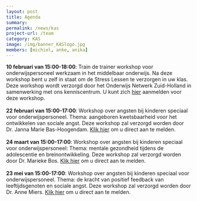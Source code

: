 ```yaml
---
layout: post
title: Agenda 
summary:
permalink: /news/kas
project-url: /team
category: KAS
image: /img/banner_KASlogo.jpg
members: [michiel, anke, anika]
---
```


<b>10 februari van 15:00-18:00</b>: Train de trainer workshop voor onderwijspersoneel werkzaam in het middelbaar onderwijs. Na deze workshop bent u zelf in staat om de Stress Lessen te verzorgen in uw klas. Deze workshop wordt verzorgd door het Onderwijs Netwerk Zuid-Holland in samenwerking met ons kenniscentrum. U kunt zich [hier](https://www.onderwijsnetwerkzuidholland.nl/aanbod/vakoverstijgend/minder-stress-bij-leerlingen-in-het-vo-de-stress-lessen/) aanmelden voor deze workshop.
<br>
<br>
<b>22 februari van 15:00-17:00</b>: Workshop over angsten bij kinderen speciaal voor onderwijspersoneel. Thema: aangeboren kwetsbaarheid voor het ontwikkelen van sociale angst. Deze workshop zal verzorgd worden door Dr. Janna Marie Bas-Hoogendam. [Klik hier](kas@fsw.leidenuniv.nl) om u direct aan te melden.
<br>
<br>
<b>24 maart van 15:00-17:00</b>: Workshop over angsten bij kinderen speciaal voor onderwijspersoneel: Thema: mentale gezondheid tijdens de adolescentie en breinontwikkeling. Deze workshop zal verzorgd worden door Dr. Marieke Bos. [Klik hier](kas@fsw.leidenuniv.nl) om u direct aan te melden.
<br>
<br>
<b>23 mei van 15:00-17:00</b>: Workshop over angsten bij kinderen speciaal voor onderwijspersoneel. Thema: de kracht van positief feedback van leeftijdsgenoten en sociale angst. Deze workshop zal verzorgd worden door Dr. Anne Miers. [Klik hier](kas@fsw.leidenuniv.nl) om u direct aan te melden. 
